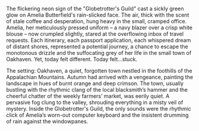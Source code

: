 The flickering neon sign of the "Globetrotter's Guild" cast a sickly green glow on Amelia Butterfield's rain-slicked face.  The air, thick with the scent of stale coffee and desperation, hung heavy in the small, cramped office.  Amelia, her meticulously pressed uniform – a navy blazer over a crisp white blouse – now crumpled slightly, stared at the overflowing inbox of travel requests.  Each itinerary, each passport application, each whispered dream of distant shores, represented a potential journey, a chance to escape the monotonous drizzle and the suffocating grey of her life in the small town of Oakhaven.  Yet, today felt different.  Today felt…stuck.

The setting: Oakhaven, a quiet, forgotten town nestled in the foothills of the Appalachian Mountains.  Autumn had arrived with a vengeance, painting the landscape in hues of burnt orange and deep crimson.  The town, usually bustling with the rhythmic clang of the local blacksmith’s hammer and the cheerful chatter of the weekly farmers’ market, was eerily quiet.  A pervasive fog clung to the valley, shrouding everything in a misty veil of mystery. Inside the Globetrotter's Guild, the only sounds were the rhythmic click of Amelia’s worn-out computer keyboard and the insistent drumming of rain against the windowpanes.
